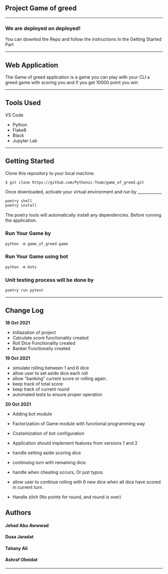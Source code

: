 ## Project Game of greed

---

### We are deployed on deployed!

You can downlod the Repo and follow the instructions in the Getting Started Part

---

## Web Application

The Game of greed application is a game you can play with your CLI a greed game
with scoring you and if you get 10000 point you win

---

## Tools Used

VS Code

* Python
* Flake8
* Black
* Jupyter Lab

---

## Getting Started

Clone this repository to your local machine.

```
$ git clone https://github.com/Pythonic-Team/game_of_greed.git
```

Once downloaded, activate your virtual environment and run by ____________

```python
poetry shell
poetry install
```

The poetry tools will automatically install any dependencies. Before running the application.

### Run Your Game by

```python
python -m game_of_greed.game
```

### Run Your Game using bot

```python
python -m bots
```

### Unit testing process will be done by

```python
poetry run pytest
```

---

## Change Log

**18 Oct 2021**
* Iniliazation of project
* Calculate score functionality created 
* Roll Dice Functionality created
* Banker Functionaliy created

**19 Oct 2021** 
* simulate rolling between 1 and 6 dice
* allow user to set aside dice each roll
* allow “banking” current score or rolling again.
* keep track of total score
* keep track of current round
* automated tests to ensure proper operation

**20 Oct 2021**
* Adding bot module
* Factorization of Game module with functional programming way
* Costamization of bot configuration

* Application should implement features from versions 1 and 2
* handle setting aside scoring dice 
* continuing turn with remaining dice.
* handle when cheating occurs, Or just typos.
* allow user to continue rolling with 6 new dice when all dice have scored in current turn.
* Handle zilch (No points for round, and round is over)

## Authors

#### Jehad Abu Awwwad

#### Duaa Jaradat

#### Tahany Ali

#### Ashraf Obeidat

---
